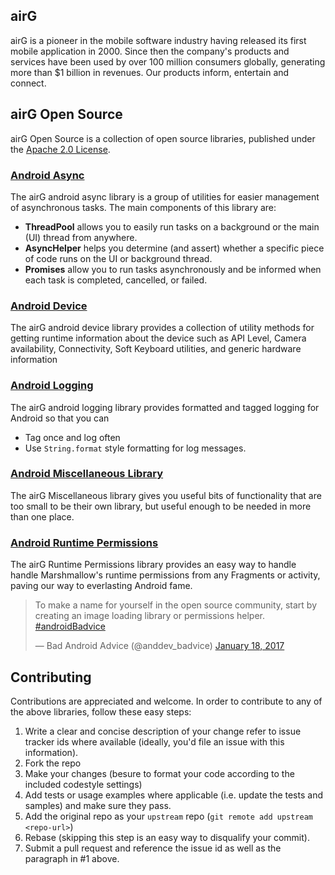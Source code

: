 ## airG
airG is a pioneer in the mobile software industry having released its first mobile application in 2000. Since then the company's products and services have been used by over 100 million consumers globally, generating more than $1 billion in revenues. Our products inform, entertain and connect.

## airG Open Source
airG Open Source is a collection of open source libraries, published under the [Apache 2.0 License](https://www.apache.org/licenses/LICENSE-2.0).

### [Android Async](https://airg.github.io/android-async)
The airG android async library is a group of utilities for easier management of asynchronous tasks. The main components of this library are:

* __ThreadPool__ allows you to easily run tasks on a background or the main (UI) thread from anywhere.
* __AsyncHelper__ helps you determine (and assert) whether a specific piece of code runs on the UI or background thread.
* __Promises__ allow you to run tasks asynchronously and be informed when each task is completed, cancelled, or failed.

### [Android Device](https://airg.github.io/android-device)
The airG android device library provides a collection of utility methods for getting runtime information about the device such as API Level, Camera availability, Connectivity, Soft Keyboard utilities, and generic hardware information

### [Android Logging](https://airg.github.io/android-logging)
The airG android logging library provides formatted and tagged logging for Android so that you can

 * Tag once and log often
 * Use `String.format` style formatting for log messages.

### [Android Miscellaneous Library](https://airg.github.io/android-misc)
The airG Miscellaneous library gives you useful bits of functionality that are too small to be their own library, but useful enough to be needed in more than one place.

### [Android Runtime Permissions](https://airg.github.io/android-rtpermissions)
The airG Runtime Permissions library provides an easy way to handle handle Marshmallow's runtime permissions from any Fragments or activity, paving our way to everlasting Android fame.

<blockquote class="twitter-tweet" data-lang="en"><p lang="en" dir="ltr">To make a name for yourself in the open source community, start by creating an image loading library or permissions helper. <a href="https://twitter.com/hashtag/androidBadvice?src=hash">#androidBadvice</a></p>&mdash; Bad Android Advice (@anddev_badvice) <a href="https://twitter.com/anddev_badvice/status/821743607917015041">January 18, 2017</a></blockquote>
<script async src="//platform.twitter.com/widgets.js" charset="utf-8"></script>

## Contributing
Contributions are appreciated and welcome. In order to contribute to any of the above libraries, follow these easy steps:

 1. Write a clear and concise description of your change refer to issue tracker ids where available (ideally, you'd file an issue with this information).
 1. Fork the repo
 1. Make your changes (besure to format your code according to the included codestyle settings)
 1. Add tests or usage examples where applicable (i.e. update the tests and samples) and make sure they pass.
 1. Add the original repo as your `upstream` repo (`git remote add upstream <repo-url>`)
 1. Rebase (skipping this step is an easy way to disqualify your commit).
 1. Submit a pull request and reference the issue id as well as the paragraph in #1 above.
